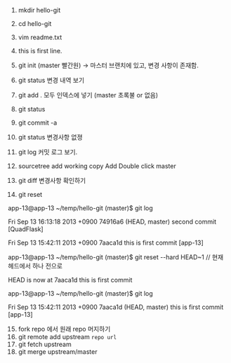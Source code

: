 1. mkdir hello-git
2. cd hello-git
3. vim readme.txt
4. this is first line.
5. git init
 (master 빨간원) -> 마스터 브랜치에 있고, 변경 사항이 존재함.
6. git status 
 변경 내역 보기
7. git add . 
 모두 인덱스에 넣기 (master 초록불 or 없음) 
8. git status
9. git commit -a
10. git status 
 변경사항 없졍
11. git log
 커밋 로그 보기.
12. sourcetree
add working copy
Add
Double click
master

13. git diff 
  변경사항 확인하기 

14. git reset 

app-13@app-13 ~/temp/hello-git (master)$ git log

Fri Sep 13 16:13:18 2013 +0900 74916a6 (HEAD, master) second commit  [QuadFlask]

Fri Sep 13 15:42:11 2013 +0900 7aaca1d this is first commit  [app-13]

app-13@app-13 ~/temp/hello-git (master)$ git reset --hard HEAD~1 // 현재 헤드에서 하나 전으로

HEAD is now at 7aaca1d this is first commit

app-13@app-13 ~/temp/hello-git (master)$ git log

Fri Sep 13 15:42:11 2013 +0900 7aaca1d (HEAD, master) this is first commit  [app-13]

15. fork repo 에서 원래 repo 머지하기
 1. git remote add upstream `repo url`
 2. git fetch upstream
 3. git merge upstream/master
